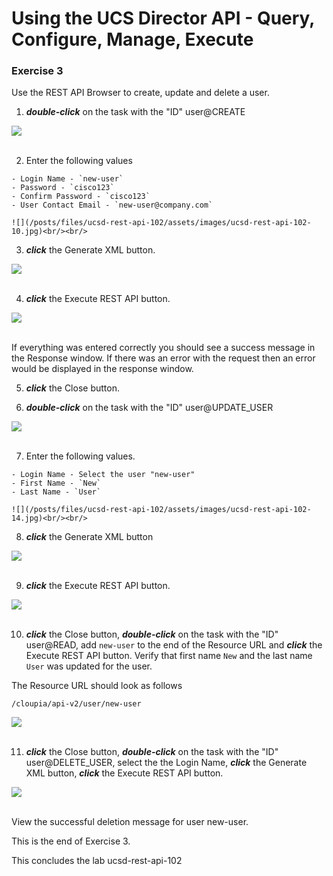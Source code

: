 # Using the UCS Director API - Query, Configure, Manage, Execute

### Exercise 3
Use the REST API Browser to create, update and delete a user.

  1. <strong>*double-click*</strong> on the task with the "ID" user@CREATE

  ![](/posts/files/ucsd-rest-api-102/assets/images/ucsd-rest-api-102-09.jpg)<br/><br/>

  2. Enter the following values

    - Login Name - `new-user`
    - Password - `cisco123`
    - Confirm Password - `cisco123`
    - User Contact Email - `new-user@company.com`

    ![](/posts/files/ucsd-rest-api-102/assets/images/ucsd-rest-api-102-10.jpg)<br/><br/>

  3. <strong>*click*</strong> the Generate XML button.

  ![](/posts/files/ucsd-rest-api-102/assets/images/ucsd-rest-api-102-11.jpg)<br/><br/>

  4. <strong>*click*</strong> the Execute REST API button.

  ![](/posts/files/ucsd-rest-api-102/assets/images/ucsd-rest-api-102-12.jpg)<br/><br/>

  If everything was entered correctly you should see a success message in the Response window. If there was an error with the request then an error would be displayed in the response window.

  5. <strong>*click*</strong> the Close button.

  6. <strong>*double-click*</strong> on the task with the "ID" user@UPDATE_USER

  ![](/posts/files/ucsd-rest-api-102/assets/images/ucsd-rest-api-102-13.jpg)<br/><br/>

  7. Enter the following values.

    - Login Name - Select the user "new-user"
    - First Name - `New`
    - Last Name - `User`

    ![](/posts/files/ucsd-rest-api-102/assets/images/ucsd-rest-api-102-14.jpg)<br/><br/>

  8. <strong>*click*</strong> the Generate XML button

  ![](/posts/files/ucsd-rest-api-102/assets/images/ucsd-rest-api-102-15.jpg)<br/><br/>

  9. <strong>*click*</strong> the Execute REST API button.

  ![](/posts/files/ucsd-rest-api-102/assets/images/ucsd-rest-api-102-16.jpg)<br/><br/>

  10. <strong>*click*</strong> the Close button, <strong>*double-click*</strong> on the task with the "ID" user@READ, add `new-user` to the end of the Resource URL and <strong>*click*</strong> the Execute REST API button. Verify that first name `New` and the last name `User` was updated for the user.

  The Resource URL should look as follows

  `/cloupia/api-v2/user/new-user`

  ![](/posts/files/ucsd-rest-api-102/assets/images/ucsd-rest-api-102-17.jpg)<br/><br/>

  11. <strong>*click*</strong> the Close button, <strong>*double-click*</strong> on the task with the "ID" user@DELETE_USER, select the the Login Name, <strong>*click*</strong> the Generate XML button, <strong>*click*</strong> the Execute REST API button.

  ![](/posts/files/ucsd-rest-api-102/assets/images/ucsd-rest-api-102-18.jpg)<br/><br/>

  View the successful deletion message for user new-user.

  This is the end of Exercise 3.

This concludes the lab ucsd-rest-api-102
